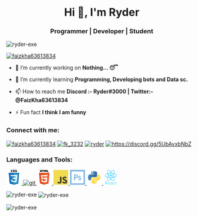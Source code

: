 <h1 align="center">Hi 👋, I'm Ryder</h1>
<h3 align="center">Programmer | Developer | Student</h3>

<p align="left"> <img src="https://komarev.com/ghpvc/?username=ryder-exe&label=Profile%20views&color=0e75b6&style=flat" alt="ryder-exe" /> </p>

<!--<p align="left"> <a href="https://github.com/ryo-ma/github-profile-trophy"><img src="https://github-profile-trophy.vercel.app/?username=ryder-exe" alt="ryder-exe" /></a> </p>-->

<p align="left"> <a href="https://twitter.com/faizkha63613834" target="blank"><img src="https://img.shields.io/twitter/follow/faizkha63613834?logo=twitter&style=for-the-badge" alt="faizkha63613834" /></a> </p>

- 🔭 I’m currently working on **Nothing... 😴**

- 🌱 I’m currently learning **Programming, Developing bots and Data sc.**

- 📫 How to reach me **Discord :- Ryder#3000 | Twitter:- @FaizKha63613834**

- ⚡ Fun fact **I think I am funny**

<h3 align="left">Connect with me:</h3>
<p align="left">
<a href="https://twitter.com/faizkha63613834" target="blank"><img align="center" src="https://cdn2.iconfinder.com/data/icons/social-media-2285/512/1_Twitter_colored_svg-128.png" alt="faizkha63613834" height="30" width="30" /></a>
<a href="https://instagram.com/fk_3232" target="blank"><img align="center" src="https://cdn4.iconfinder.com/data/icons/materia-flat-social-free/24/038_011_instagram_mobile_photo_network_android_material-128.png" alt="fk_3232" height="30" width="" /></a>
<a href="https://www.youtube.com/c/ryder" target="blank"><img align="center" src="https://cdn2.iconfinder.com/data/icons/neon-line-social-circles/100/Neon_Line_Social_Circles_50Icon_10px_grid-45-128.png" alt="ryder" height="30" width="30" /></a>
<a href="https://discord.gg/https://discord.gg/5UbAvxbNbZ" target="blank"><img align="center" src="https://cdn0.iconfinder.com/data/icons/free-social-media-set/24/discord-128.png" alt="https://discord.gg/5UbAvxbNbZ" height="30" width="30" /></a>
</p>

<h3 align="left">Languages and Tools:</h3>
<p align="left"> <a href="https://www.w3schools.com/css/" target="_blank"> <img src="https://raw.githubusercontent.com/devicons/devicon/master/icons/css3/css3-original-wordmark.svg" alt="css3" width="40" height="40"/> </a> <a href="https://git-scm.com/" target="_blank"> <img src="https://www.vectorlogo.zone/logos/git-scm/git-scm-icon.svg" alt="git" width="40" height="40"/> </a> <a href="https://www.w3.org/html/" target="_blank"> <img src="https://raw.githubusercontent.com/devicons/devicon/master/icons/html5/html5-original-wordmark.svg" alt="html5" width="40" height="40"/> </a> <a href="https://developer.mozilla.org/en-US/docs/Web/JavaScript" target="_blank"> <img src="https://raw.githubusercontent.com/devicons/devicon/master/icons/javascript/javascript-original.svg" alt="javascript" width="40" height="40"/> </a> <a href="https://www.photoshop.com/en" target="_blank"> <img src="https://raw.githubusercontent.com/devicons/devicon/master/icons/photoshop/photoshop-line.svg" alt="photoshop" width="40" height="40"/> </a> <a href="https://www.python.org" target="_blank"> <img src="https://raw.githubusercontent.com/devicons/devicon/master/icons/python/python-original.svg" alt="python" width="40" height="40"/> </a> <a href="https://reactjs.org/" target="_blank"> <img src="https://raw.githubusercontent.com/devicons/devicon/master/icons/react/react-original-wordmark.svg" alt="react" width="40" height="40"/> </a> </p>

<p><img align="left" src="https://github-readme-stats.vercel.app/api/top-langs?username=ryder-exe&show_icons=true&locale=en&layout=compact" alt="ryder-exe" /></p>

<p>&nbsp;<img align="center" src="https://github-readme-stats.vercel.app/api?username=ryder-exe&show_icons=true&locale=en" alt="ryder-exe" /></p>

<p><img align="center" src="https://github-readme-streak-stats.herokuapp.com/?user=ryder-exe&" alt="ryder-exe" /></p>
